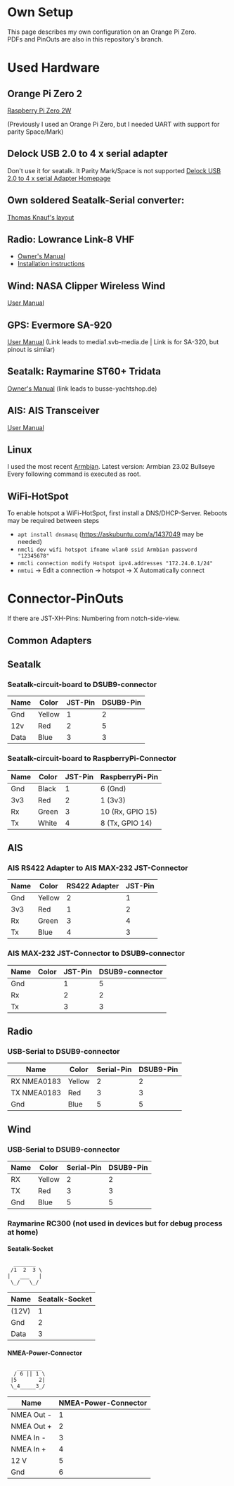 # Own Setup
This page describes my own configuration on an Orange Pi Zero.\
PDFs and PinOuts are also in this repository's branch.

# Used Hardware
## Orange Pi Zero 2
[Raspberry Pi Zero 2W](https://www.raspberrypi.com/products/raspberry-pi-zero-2-w/)

(Previously I used an Orange Pi Zero, but I needed UART with support for parity Space/Mark)

## Delock USB 2.0 to 4 x serial adapter
Don't use it for seatalk. It Parity Mark/Space is not supported
[Delock USB 2.0 to 4 x serial Adapter Homepage](https://www.delock.de/produkt/87414/merkmale.html?setLanguage=en)

## Own soldered Seatalk-Serial converter:
[Thomas Knauf's layout](http://www.thomasknauf.de/rap/seatalk3.htm#Bid)

## Radio: Lowrance Link-8 VHF
* [Owner's Manual](https://softwaredownloads.navico.com/Lowrance/FTP/Lowrance_Software%20-%20Copy/Documents/Link-8_OM_EN_988-10254-001_w.pdf)
* [Installation instructions](ftp://software.lowrance.com/Documents/Link-8_IM_EN_988-10249-002_w.pdf)

## Wind: NASA Clipper Wireless Wind 
[User Manual](https://www.nasamarine.com/wp-content/uploads/2015/12/Clipper-Wireless-Wind.pdf)

## GPS: Evermore SA-920
[User Manual](https://media1.svb-media.de/media/snr/504148/pdf/manual_2016-04-15_08-12-59_2a4ee3b97a0ab407152b7afd32c439f0.pdf) (Link leads to media1.svb-media.de | Link is for SA-320, but pinout is similar)

## Seatalk: Raymarine ST60+ Tridata
[Owner's Manual](http://busse-yachtshop.de/pdf/ray60Tridata.pdf)  (link leads to busse-yachtshop.de)

## AIS: AIS Transceiver
[User Manual](https://www.alltekmarine.com/uploads/download_list/16831862301951116903.pdf)

## Linux
I used the most recent [Armbian](https://www.armbian.com/orange-pi-zero-2/). Latest version: Armbian 23.02 Bullseye
Every following command is executed as root.


## WiFi-HotSpot
To enable hotspot a WiFi-HotSpot, first install a DNS/DHCP-Server. Reboots may be required between steps
* `apt install dnsmasq` (https://askubuntu.com/a/1437049 may be needed) 
* `nmcli dev wifi hotspot ifname wlan0 ssid Armbian password "12345678"`
* `nmcli connection modify Hotspot ipv4.addresses "172.24.0.1/24"`
* `nmtui` -> Edit a connection -> hotspot -> X Automatically connect


# Connector-PinOuts
If there are JST-XH-Pins: Numbering from notch-side-view.

## Common Adapters

## Seatalk
### Seatalk-circuit-board to DSUB9-connector
| Name | Color  | JST-Pin | DSUB9-Pin |
|------|--------|---------|-----------|
| Gnd  | Yellow | 1       | 2         |
| 12v  | Red    | 2       | 5         |
| Data | Blue   | 3       | 3         |

### Seatalk-circuit-board to RaspberryPi-Connector
| Name | Color | JST-Pin | RaspberryPi-Pin  |
|------|-------|---------|------------------|
| Gnd  | Black | 1       | 6 (Gnd)          |
| 3v3  | Red   | 2       | 1 (3v3)          |
| Rx   | Green | 3       | 10 (Rx, GPIO 15) |
| Tx   | White | 4       | 8 (Tx, GPIO 14)  |

## AIS
### AIS RS422 Adapter to AIS MAX-232 JST-Connector
| Name | Color  | RS422 Adapter | JST-Pin |
|------|--------|---------------|---------|
| Gnd  | Yellow | 2             | 1       |
| 3v3  | Red    | 1             | 2       |
| Rx   | Green  | 3             | 4       |
| Tx   | Blue   | 4             | 3       |

### AIS MAX-232 JST-Connector to DSUB9-connector
| Name | Color  | JST-Pin       | DSUB9-connector  |
|------|--------|---------------|------------------|
| Gnd  |        | 1             | 5                |
| Rx   |        | 2             | 2                |
| Tx   |        | 3             | 3                |


## Radio
### USB-Serial to DSUB9-connector
| Name        | Color  | Serial-Pin | DSUB9-Pin |
|-------------|--------|------------|-----------|
| RX NMEA0183 | Yellow | 2          | 2         |
| TX NMEA0183 | Red    | 3          | 3         |
| Gnd         | Blue   | 5          | 5         |


## Wind
### USB-Serial to DSUB9-connector
| Name | Color  | Serial-Pin | DSUB9-Pin |
|------|--------|------------|-----------|
| RX   | Yellow | 2          | 2         |
| TX   | Red    | 3          | 3         |
| Gnd  | Blue   | 5          | 5         |


### Raymarine RC300 (not used in devices but for debug process at home)
#### Seatalk-Socket
```
  _______
 /1  2  3 \
|   ___   |
 \_/   \_/
```
| Name  | Seatalk-Socket |
|-------|----------------|
| (12V) | 1              |
| Gnd   | 2              |
| Data  | 3              |


#### NMEA-Power-Connector
```
   ________
  / 6 || 1 \
 |5       2|
 \_4_____3_/
```

| Name       | NMEA-Power-Connector |
|------------|----------------------|
| NMEA Out - | 1                    |
| NMEA Out + | 2                    |
| NMEA In -  | 3                    |
| NMEA In +  | 4                    |
| 12 V       | 5                    |
| Gnd        | 6                    |
